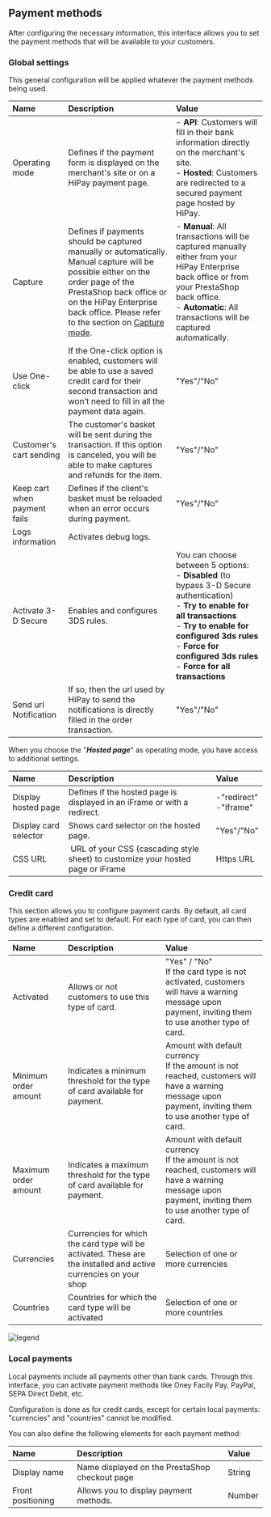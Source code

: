 ## Payment methods

After configuring the necessary information, this interface allows you to set the payment methods that will be available to your customers.

### Global settings

This general configuration will be applied whatever the payment methods being used.

   | Name               | Description | Value |
 |:------------|:------------|:-----|
 | Operating mode                       | Defines if the payment form is displayed on the merchant's site or on a HiPay payment page. | - **API**: Customers will fill in their bank information directly on the merchant's site. <br /> - **Hosted**: Customers are redirected to a secured payment page hosted by HiPay.    |
 | Capture                              |Defines if payments should be captured manually or automatically. Manual capture will be possible either on the order page of the PrestaShop back office or on the HiPay Enterprise back office. Please refer to the section on [Capture mode](#module-configuration-captures-capture-mode).  | - **Manual**: All transactions will be captured manually either from your HiPay Enterprise back office or from your PrestaShop back office. <br /> - **Automatic**: All transactions will be captured automatically.
 | Use One-click                         | If the One-click option is enabled, customers will be able to use a saved credit card for their second transaction and won’t need to fill in all the payment data again. |"Yes"/"No"|
 |  Customer's cart sending             | The customer's basket will be sent during the transaction. If this option is canceled, you will be able to make captures and refunds for the item.|"Yes"/"No"|
 |  Keep cart when payment fails        | Defines if the client's basket must be reloaded when an error occurs during payment. |"Yes"/"No"|
 | Logs information                           | Activates debug logs.  ||
 |  Activate 3-D Secure | Enables and configures 3DS rules. | You can choose between 5 options: <br /> - **Disabled** (to bypass 3-D Secure authentication) <br /> - **Try to enable for all transactions** <br /> - **Try to enable for configured 3ds rules** <br /> - **Force for configured 3ds rules** <br /> - **Force for all transactions**|
|  Send url Notification | If so, then the url used by HiPay to send the notifications is directly filled in the order transaction. | "Yes"/"No" |

When you choose the "**_Hosted page_**" as operating mode, you have access to additional settings.


   | Name               | Description | Value |
 |:------------|:------------|:-----|
 | Display hosted page      | Defines if the hosted page is displayed in an iFrame or with a redirect. | -"redirect" <br /> -"Iframe"
 | Display card selector    | Shows card selector on the hosted page.| "Yes"/"No"
 | CSS URL                  | URL of your CSS (cascading style sheet) to customize your hosted page or iFrame | Https URL


### Credit card

This section allows you to configure payment cards.
By default, all card types are enabled and set to default.
For each type of card, you can then define a different configuration.

   | Name               | Description | Value |
 |:------------|:------------|:-----|
 | Activated                     | Allows or not customers to use this type of card.   |"Yes" / "No" <br /> If the card type is not activated, customers will have a warning message upon payment, inviting them to use another type of card.
 | Minimum order amount          | Indicates a minimum threshold for the type of card available for payment.| Amount with default currency <br /> If the amount is not reached, customers will have a warning message upon payment, inviting them to use another type of card.|
 | Maximum order amount    | Indicates a maximum threshold for the type of card available for payment.| Amount with default currency <br /> If the amount is not reached, customers will have a warning message upon payment, inviting them to use another type of card. |
 |  Currencies             | Currencies for which the card type will be activated. These are the installed and active currencies on your shop | Selection of one or more currencies|
 |  Countries        |Countries for which the card type will be activated   |Selection of one or more countries|

![legend](images/payment-method-card-configuration.png)

### Local payments

Local payments include all payments other than bank cards.
Through this interface, you can activate payment methods like Oney Facily Pay, PayPal, SEPA Direct Debit, etc.

Configuration is done as for credit cards, except for certain local payments: "currencies" and "countries" cannot be modified.

You can also define the following elements for each payment method:

   | Name               | Description | Value |
 |:------------|:------------|:-----|
| Display name                     |  Name displayed on the PrestaShop checkout page | String  |
| Front positioning                 |  Allows you to display payment methods. | Number |

